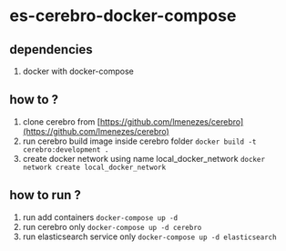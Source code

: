 # es-cerebro-docker-compose

## dependencies 
1. docker with docker-compose 

## how to ?

1. clone cerebro from [https://github.com/lmenezes/cerebro](https://github.com/lmenezes/cerebro)
2. run cerebro build image inside cerebro folder `docker build -t cerebro:development .`
3. create docker network using name local_docker_network `docker network create local_docker_network`

## how to run ?

1. run add containers `docker-compose up -d`
2. run cerebro only `docker-compose up -d cerebro`
3. run elasticsearch service only `docker-compose up -d elasticsearch`
